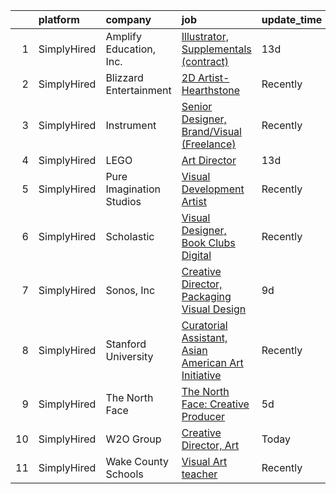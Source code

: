 

|    | platform    | company                  | job                                                                                                                                                        | update_time   | location             |
|---:|:------------|:-------------------------|:-----------------------------------------------------------------------------------------------------------------------------------------------------------|:--------------|:---------------------|
|  1 | SimplyHired | Amplify Education, Inc.  | [Illustrator, Supplementals (contract)](https://www.simplyhired.com/job/ZwRwWb3B6fNs_HQBfsP1sM6bBBGH-zG-1SfYeNseJBwSCG3Q8Rq6LA?q=visual+art)               | 13d           | Remote               |
|  2 | SimplyHired | Blizzard Entertainment   | [2D Artist- Hearthstone](https://www.simplyhired.com/job/SpjQg9-PvboofN0JlAeM71jaQH3HpN8een9NhJPNcE2GrJiS1WEs9A?q=visual+art)                              | Recently      | Irvine, CA           |
|  3 | SimplyHired | Instrument               | [Senior Designer, Brand/Visual (Freelance)](https://www.simplyhired.com/job/6edob74V3FITU7s9Ye7NFoNrIiZ_eG0Ss3ypDdw3qPl7f3rvNGYwbA?q=visual+art)           | Recently      | Remote               |
|  4 | SimplyHired | LEGO                     | [Art Director](https://www.simplyhired.com/job/YGXRz54bgeaJm-6wthFhQvfM0uo0hzv0wDN765J9rUP-LL82q5ZbvA?q=visual+art)                                        | 13d           | Enfield, CT          |
|  5 | SimplyHired | Pure Imagination Studios | [Visual Development Artist](https://www.simplyhired.com/job/u3Ce0qDkoB4jPujFyWA_pOjySvkBJ7SmBclJFkATwkjx3a0XU_1R2g?q=visual+art)                           | Recently      | Van Nuys, CA         |
|  6 | SimplyHired | Scholastic               | [Visual Designer, Book Clubs Digital](https://www.simplyhired.com/job/IZ-0cl1HBiqSBQEpnkffIobdKxphqkd6s0xKGDmd-hcaz6PtgLbQ3w?q=visual+art)                 | Recently      | New York, NY         |
|  7 | SimplyHired | Sonos, Inc               | [Creative Director, Packaging Visual Design](https://www.simplyhired.com/job/j4TVUd9Y13XHdeH-rBATcEg_WTuYWN2LZejDH4oT6tZAgOD5KeBdFw?q=visual+art)          | 9d            | Remote               |
|  8 | SimplyHired | Stanford University      | [Curatorial Assistant, Asian American Art Initiative](https://www.simplyhired.com/job/2KkJR_XyEKP-OlJ92TahAiola6zSpoIoA2Gb2DgyTetj76zDfWMReA?q=visual+art) | Recently      | Stanford, CA         |
|  9 | SimplyHired | The North Face           | [The North Face: Creative Producer](https://www.simplyhired.com/job/4LkL7VFXGbbukeWYHrd5iWfLZrO-xZrB4aVJ7mXHlrg1OpMX2WH3kw?q=visual+art)                   | 5d            | Colorado +1 location |
| 10 | SimplyHired | W2O Group                | [Creative Director, Art](https://www.simplyhired.com/job/mSffYIQEe3wr0ZghzPqmt4oC3toIMrqqiHDV8f4l4EA6WuQUey-aLA?q=visual+art)                              | Today         | Remote               |
| 11 | SimplyHired | Wake County Schools      | [Visual Art teacher](https://www.simplyhired.com/job/ONdhPMJl9UzvXjABJhYmc_llZ7vDiD3U3wkZLIZ0TJPF8y9-ee5NJw?q=visual+art)                                  | Recently      | Wendell, NC          |